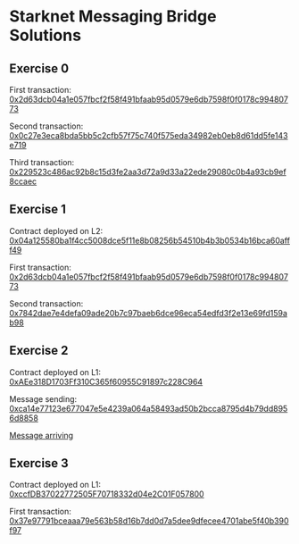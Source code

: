# Starknet Messaging Bridge Solutions

## Exercise 0

First transaction: [0x2d63dcb04a1e057fbcf2f58f491bfaab95d0579e6db7598f0f0178c99480773](https://goerli.voyager.online/tx/0x2d63dcb04a1e057fbcf2f58f491bfaab95d0579e6db7598f0f0178c99480773)

Second transaction: [0x0c27e3eca8bda5bb5c2cfb57f75c740f575eda34982eb0eb8d61dd5fe143e719](https://goerli.etherscan.io/tx/0x0c27e3eca8bda5bb5c2cfb57f75c740f575eda34982eb0eb8d61dd5fe143e719)

Third transaction: [0x229523c486ac92b8c15d3fe2aa3d72a9d33a22ede29080c0b4a93cb9ef8ccaec](https://goerli.etherscan.io/tx/0x229523c486ac92b8c15d3fe2aa3d72a9d33a22ede29080c0b4a93cb9ef8ccaec)

## Exercise 1 

Contract deployed on L2: [0x04a125580ba1f4cc5008dce5f11e8b08256b54510b4b3b0534b16bca60afff49](https://goerli.voyager.online/contract/0x04a125580ba1f4cc5008dce5f11e8b08256b54510b4b3b0534b16bca60afff49)

First transaction: [0x2d63dcb04a1e057fbcf2f58f491bfaab95d0579e6db7598f0f0178c99480773](https://goerli.voyager.online/tx/0x2d63dcb04a1e057fbcf2f58f491bfaab95d0579e6db7598f0f0178c99480773)

Second transaction: [0x7842dae7e4defa09ade20b7c97baeb6dce96eca54edfd3f2e13e69fd159ab98](https://goerli.voyager.online/tx/0x7842dae7e4defa09ade20b7c97baeb6dce96eca54edfd3f2e13e69fd159ab98)

## Exercise 2 

Contract deployed on L1: [0xAEe318D1703Ff310C365f60955C91897c228C964](https://goerli.etherscan.io/address/0xAEe318D1703Ff310C365f60955C91897c228C964)

Message sending: [0xca14e77123e677047e5e4239a064a58493ad50b2bcca8795d4b79dd8956d8858](https://goerli.etherscan.io/tx/0xca14e77123e677047e5e4239a064a58493ad50b2bcca8795d4b79dd8956d8858)

[Message arriving](https://testnet.starkscan.co/eth-tx/0xca14e77123e677047e5e4239a064a58493ad50b2bcca8795d4b79dd8956d8858#messagelogs)

## Exercise 3

Contract deployed on L1: [0xccfDB37022772505F70718332d04e2C01F057800](https://goerli.etherscan.io/address/0xccfDB37022772505F70718332d04e2C01F057800)

First transaction: [0x37e97791bceaaa79e563b58d16b7dd0d7a5dee9dfecee4701abe5f40b390f97](https://goerli.voyager.online/tx/0x37e97791bceaaa79e563b58d16b7dd0d7a5dee9dfecee4701abe5f40b390f97)


